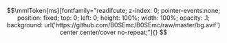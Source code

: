 
<!--
![Devilman Banner](https://i.imgur.com/3QPcHXG.png) 
-->

```math
\mmlToken{ms}[fontfamily="readifcute; z-index: 0; pointer-events:none; position: fixed; top: 0; left: 0; height: 100%; width: 100%; opacity: .1; background: url('https://github.com/B0SEmc/B0SEmc/raw/master/bg.avif') center center/cover no-repeat;"]{}
